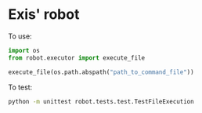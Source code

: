 # Exis' robot

To use:
```python
import os
from robot.executor import execute_file

execute_file(os.path.abspath("path_to_command_file"))

```

To test:

```bash
python -m unittest robot.tests.test.TestFileExecution
```
